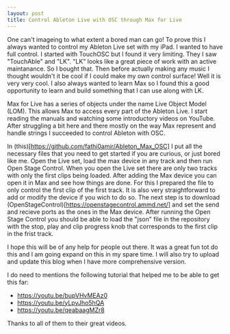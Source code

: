 ```yaml
---
layout: post
title: Control Ableton Live with OSC through Max for Live
---
```


One can't imageing to what extent a bored man can go! To prove this I always wanted 
to control my Ableton Live set with my iPad. I wanted to have full control. I started with 
TouchOSC but I found it very limiting. They I saw "TouchAble" and "LK". "LK" looks like a 
great piece of work with an active maintanance. So I bought that. Then before actually making 
any music I thought wouldn't it be cool if I could make my own control surface! Well it is very
very cool. I also always wanted to learn Max so I found this a good opportunity to learn and 
build something that I can use along with LK. 

Max for Live has a series of objects under the name Live Object Model (LOM). This allows 
Max to access every part of the Ableton Live. I start reading the manuals and watching some 
introductory videos on YouTube. After struggling a bit here and there mostly on the way 
Max represent and handle strings I succeeded to control Ableton with OSC. 

In (this)[https://github.com/fathi0amir/Ableton_Max_OSC] I put all the necessary files that 
you need to get started if you are curious, or just bored like me. 
Open the Live set, load the max device in any track and then run Open Stage Control. 
When you open the Live set there are only two tracks with only the first clips being loaded. 
After adding the Max device you can open it in Max and see how things are done. For this 
I prepared the file to only control the first clip of the first track. It is also 
very straightforward to add or modify the device if you wich to do so. The next step is 
to download (OpenStageControl)[https://openstagecontrol.ammd.net/] and set the send and 
recieve ports as the ones in the Max device. After running the Open Stage Control you 
should be able to load the "json" file in the repository with the stop, play and clip progress knob 
that corresponds to the first clip in the frist track. 

I hope this will be of any help for people out there. It was a great fun tot do this and I am going 
expand on this in my spare time. I will also try to upload and update this blog when I have more 
comprehensive version. 

I do need to mentions the following tutorial that helped me to be able to get this far: 
- https://youtu.be/bupVHvMEAz0
- https://youtu.be/yLpvJho5hQA
- https://youtu.be/qeabaagMZr8

Thanks to all of them to their great videos.
